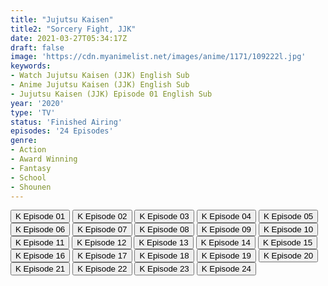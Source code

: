 ```yaml
---
title: "Jujutsu Kaisen"
title2: "Sorcery Fight, JJK"
date: 2021-03-27T05:34:17Z
draft: false
image: 'https://cdn.myanimelist.net/images/anime/1171/109222l.jpg'
keywords:
- Watch Jujutsu Kaisen (JJK) English Sub
- Anime Jujutsu Kaisen (JJK) English Sub
- Jujutsu Kaisen (JJK) Episode 01 English Sub
year: '2020'
type: 'TV'
status: 'Finished Airing'
episodes: '24 Episodes'
genre:
- Action
- Award Winning
- Fantasy
- School
- Shounen
---
```


<div class="d-g gg-5 gtc-r ai-c">
<button onclick="window.open('?kwf=JujutsuKaisen/Jujutsu Kaisen - 01','_blank')">K Episode 01</button>
<button onclick="window.open('?kwf=JujutsuKaisen/Jujutsu Kaisen - 02','_blank')">K Episode 02</button>
<button onclick="window.open('?kwf=JujutsuKaisen/Jujutsu Kaisen - 03','_blank')">K Episode 03</button>
<button onclick="window.open('?kwf=JujutsuKaisen/Jujutsu Kaisen - 04','_blank')">K Episode 04</button>
<button onclick="window.open('?kwf=JujutsuKaisen/Jujutsu Kaisen - 05','_blank')">K Episode 05</button>
<button onclick="window.open('?kwf=JujutsuKaisen/Jujutsu Kaisen - 06','_blank')">K Episode 06</button>
<button onclick="window.open('?kwf=JujutsuKaisen/Jujutsu Kaisen - 07','_blank')">K Episode 07</button>
<button onclick="window.open('?kwf=JujutsuKaisen/Jujutsu Kaisen - 08','_blank')">K Episode 08</button>
<button onclick="window.open('?kwf=JujutsuKaisen/Jujutsu Kaisen - 09','_blank')">K Episode 09</button>
<button onclick="window.open('?kwf=JujutsuKaisen/Jujutsu Kaisen - 10','_blank')">K Episode 10</button>
<button onclick="window.open('?kwf=JujutsuKaisen/Jujutsu Kaisen - 11','_blank')">K Episode 11</button>
<button onclick="window.open('?kwf=JujutsuKaisen/Jujutsu Kaisen - 12','_blank')">K Episode 12</button>
<button onclick="window.open('?kwf=JujutsuKaisen/Jujutsu Kaisen - 13','_blank')">K Episode 13</button>
<button onclick="window.open('?kwf=JujutsuKaisen/Jujutsu Kaisen - 14','_blank')">K Episode 14</button>
<button onclick="window.open('?kwf=JujutsuKaisen/Jujutsu Kaisen - 15','_blank')">K Episode 15</button>
<button onclick="window.open('?kwf=JujutsuKaisen/Jujutsu Kaisen - 16','_blank')">K Episode 16</button>
<button onclick="window.open('?kwf=JujutsuKaisen/Jujutsu Kaisen - 17','_blank')">K Episode 17</button>
<button onclick="window.open('?kwf=JujutsuKaisen/Jujutsu Kaisen - 18','_blank')">K Episode 18</button>
<button onclick="window.open('?kwf=JujutsuKaisen/Jujutsu Kaisen - 19','_blank')">K Episode 19</button>
<button onclick="window.open('?kwf=JujutsuKaisen/Jujutsu Kaisen - 20','_blank')">K Episode 20</button>
<button onclick="window.open('?kwf=JujutsuKaisen/Jujutsu Kaisen - 21','_blank')">K Episode 21</button>
<button onclick="window.open('?kwf=JujutsuKaisen/Jujutsu Kaisen - 22','_blank')">K Episode 22</button>
<button onclick="window.open('?kwf=JujutsuKaisen/Jujutsu Kaisen - 23','_blank')">K Episode 23</button>
<button onclick="window.open('?kwf=JujutsuKaisen/Jujutsu Kaisen - 24','_blank')">K Episode 24</button>
</div>